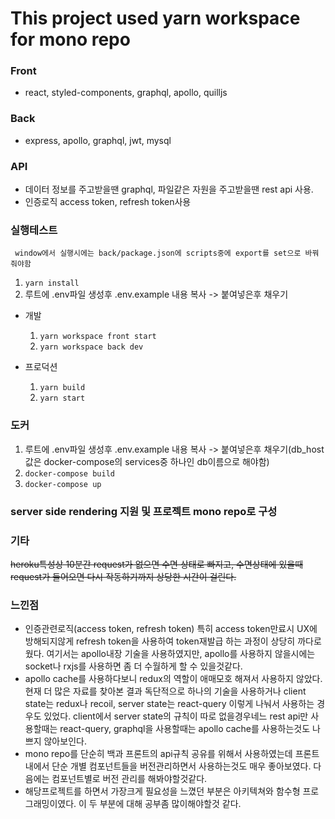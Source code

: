 # This project used yarn workspace for mono repo



### Front

- react, styled-components, graphql, apollo, quilljs

### Back

- express, apollo, graphql, jwt, mysql

### API

- 데이터 정보를 주고받을땐 graphql, 파일같은 자원을 주고받을땐 rest api 사용.
- 인증로직 access token, refresh token사용

### 실행테스트

     window에서 실행시에는 back/package.json에 scripts중에 export를 set으로 바꿔줘야함

1. `yarn install`
2. 루트에 .env파일 생성후 .env.example 내용 복사 -> 붙여넣은후 채우기

- 개발

  1.  `yarn workspace front start`
  2.  `yarn workspace back dev`

- 프로덕션
  1.  `yarn build`
  2.  `yarn start`

### 도커

1. 루트에 .env파일 생성후 .env.example 내용 복사 -> 붙여넣은후 채우기(db_host값은 docker-compose의 services중 하나인 db이름으로 해야함)
2. `docker-compose build`
3. `docker-compose up`

### server side rendering 지원 및 프로젝트 mono repo로 구성


### 기타

<s>heroku특성상 10분간 request가 없으면 수면 상태로 빠지고, 수면상태에 있을때 request가 들어오면 다시 작동하기까지 상당한 시간이 걸린다.</s>

### 느낀점

- 인증관련로직(access token, refresh token) 특히 access token만료시 UX에 방해되지않게 refresh token을 사용하여 token재발급 하는 과정이 상당히 까다로웠다. 여기서는 apollo내장 기술을 사용하였지만, apollo를 사용하지 않을시에는 socket나 rxjs를 사용하면 좀 더 수월하게 할 수 있을것같다.
- apollo cache를 사용하다보니 redux의 역할이 애매모호 해져서 사용하지 않았다. 현재 더 많은 자료를 찾아본 결과 독단적으로 하나의 기술을 사용하거나 client state는 redux나 recoil, server state는 react-query 이렇게 나눠서 사용하는 경우도 있었다. client에서 server state의 규칙이 따로 없을경우네느 rest api만 사용할때는 react-query, graphql을 사용할때는 apollo cache를 사용하는것도 나쁘지 않아보인다.
- mono repo를 단순히 백과 프론트의 api규칙 공유를 위해서 사용하였는데 프론트내에서 단순 개별 컴포넌트들을 버전관리하면서 사용하는것도 매우 좋아보였다. 다음에는 컴포넌트별로 버전 관리를 해봐야할것같다.
- 해당프로젝트를 하면서 가장크게 필요성을 느꼈던 부분은 아키텍쳐와 함수형 프로그래밍이였다. 이 두 부분에 대해 공부좀 많이해야할것 같다.
